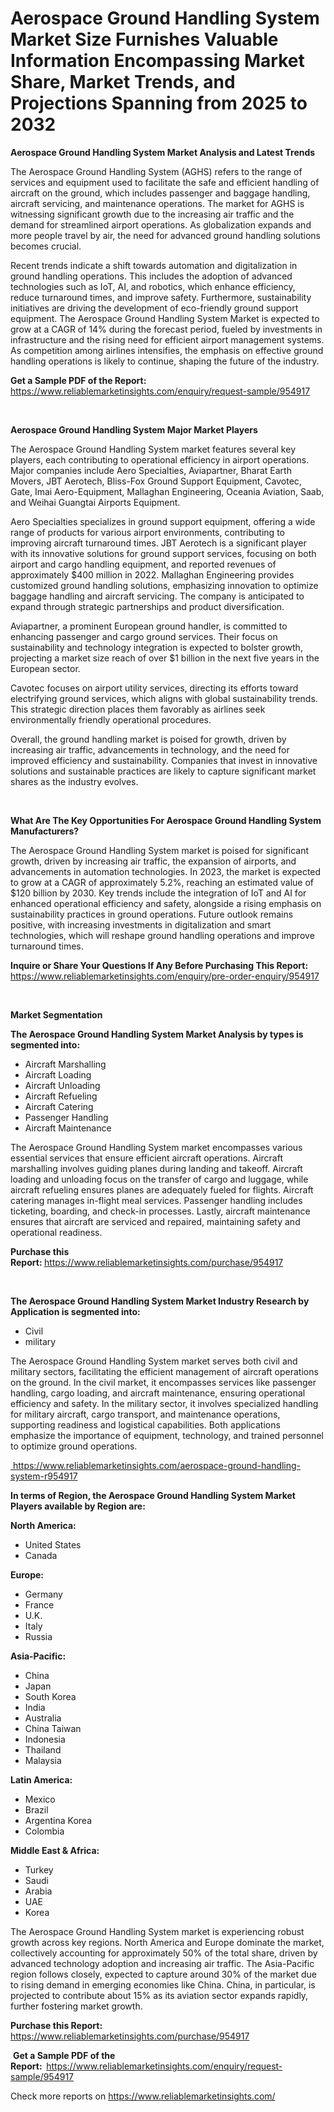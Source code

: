 <p><h1>Aerospace Ground Handling System Market Size Furnishes Valuable Information Encompassing Market Share, Market Trends, and Projections Spanning from 2025 to 2032</h1></p><p><strong>Aerospace Ground Handling System Market Analysis and Latest Trends</strong></p>
<p><p>The Aerospace Ground Handling System (AGHS) refers to the range of services and equipment used to facilitate the safe and efficient handling of aircraft on the ground, which includes passenger and baggage handling, aircraft servicing, and maintenance operations. The market for AGHS is witnessing significant growth due to the increasing air traffic and the demand for streamlined airport operations. As globalization expands and more people travel by air, the need for advanced ground handling solutions becomes crucial.</p><p>Recent trends indicate a shift towards automation and digitalization in ground handling operations. This includes the adoption of advanced technologies such as IoT, AI, and robotics, which enhance efficiency, reduce turnaround times, and improve safety. Furthermore, sustainability initiatives are driving the development of eco-friendly ground support equipment. The Aerospace Ground Handling System Market is expected to grow at a CAGR of 14% during the forecast period, fueled by investments in infrastructure and the rising need for efficient airport management systems. As competition among airlines intensifies, the emphasis on effective ground handling operations is likely to continue, shaping the future of the industry.</p></p>
<p><strong>Get a Sample PDF of the Report:&nbsp;</strong> <a href="https://www.reliablemarketinsights.com/enquiry/request-sample/954917?utm_campaign=2943&utm_medium=2&utm_source=Github&utm_content=ia&utm_term=07032025&utm_id=aerospace-ground-handling-system">https://www.reliablemarketinsights.com/enquiry/request-sample/954917</a></p>
<p>&nbsp;</p>
<p><strong>Aerospace Ground Handling System Major Market Players</strong></p>
<p><p>The Aerospace Ground Handling System market features several key players, each contributing to operational efficiency in airport operations. Major companies include Aero Specialties, Aviapartner, Bharat Earth Movers, JBT Aerotech, Bliss-Fox Ground Support Equipment, Cavotec, Gate, Imai Aero-Equipment, Mallaghan Engineering, Oceania Aviation, Saab, and Weihai Guangtai Airports Equipment.</p><p>Aero Specialties specializes in ground support equipment, offering a wide range of products for various airport environments, contributing to improving aircraft turnaround times. JBT Aerotech is a significant player with its innovative solutions for ground support services, focusing on both airport and cargo handling equipment, and reported revenues of approximately $400 million in 2022. Mallaghan Engineering provides customized ground handling solutions, emphasizing innovation to optimize baggage handling and aircraft servicing. The company is anticipated to expand through strategic partnerships and product diversification.</p><p>Aviapartner, a prominent European ground handler, is committed to enhancing passenger and cargo ground services. Their focus on sustainability and technology integration is expected to bolster growth, projecting a market size reach of over $1 billion in the next five years in the European sector.</p><p>Cavotec focuses on airport utility services, directing its efforts toward electrifying ground services, which aligns with global sustainability trends. This strategic direction places them favorably as airlines seek environmentally friendly operational procedures.</p><p>Overall, the ground handling market is poised for growth, driven by increasing air traffic, advancements in technology, and the need for improved efficiency and sustainability. Companies that invest in innovative solutions and sustainable practices are likely to capture significant market shares as the industry evolves.</p></p>
<p>&nbsp;</p>
<p><strong>What Are The Key Opportunities For Aerospace Ground Handling System Manufacturers?</strong></p>
<p><p>The Aerospace Ground Handling System market is poised for significant growth, driven by increasing air traffic, the expansion of airports, and advancements in automation technologies. In 2023, the market is expected to grow at a CAGR of approximately 5.2%, reaching an estimated value of $120 billion by 2030. Key trends include the integration of IoT and AI for enhanced operational efficiency and safety, alongside a rising emphasis on sustainability practices in ground operations. Future outlook remains positive, with increasing investments in digitalization and smart technologies, which will reshape ground handling operations and improve turnaround times.</p></p>
<p><strong>Inquire or Share Your Questions If Any Before Purchasing This Report:</strong> <a href="https://www.reliablemarketinsights.com/enquiry/pre-order-enquiry/954917?utm_campaign=2943&utm_medium=2&utm_source=Github&utm_content=ia&utm_term=07032025&utm_id=aerospace-ground-handling-system">https://www.reliablemarketinsights.com/enquiry/pre-order-enquiry/954917</a></p>
<p>&nbsp;</p>
<p><strong>Market Segmentation</strong></p>
<p><strong>The Aerospace Ground Handling System Market Analysis by types is segmented into:</strong></p>
<p><ul><li>Aircraft Marshalling</li><li>Aircraft Loading</li><li>Aircraft Unloading</li><li>Aircraft Refueling</li><li>Aircraft Catering</li><li>Passenger Handling</li><li>Aircraft Maintenance</li></ul></p>
<p><p>The Aerospace Ground Handling System market encompasses various essential services that ensure efficient aircraft operations. Aircraft marshalling involves guiding planes during landing and takeoff. Aircraft loading and unloading focus on the transfer of cargo and luggage, while aircraft refueling ensures planes are adequately fueled for flights. Aircraft catering manages in-flight meal services. Passenger handling includes ticketing, boarding, and check-in processes. Lastly, aircraft maintenance ensures that aircraft are serviced and repaired, maintaining safety and operational readiness.</p></p>
<p><strong>Purchase this Report:&nbsp;</strong><a href="https://www.reliablemarketinsights.com/purchase/954917?utm_campaign=2943&utm_medium=2&utm_source=Github&utm_content=ia&utm_term=07032025&utm_id=aerospace-ground-handling-system">https://www.reliablemarketinsights.com/purchase/954917</a></p>
<p>&nbsp;</p>
<p><strong>The Aerospace Ground Handling System Market Industry Research by Application is segmented into:</strong></p>
<p><ul><li>Civil</li><li>military</li></ul></p>
<p><p>The Aerospace Ground Handling System market serves both civil and military sectors, facilitating the efficient management of aircraft operations on the ground. In the civil market, it encompasses services like passenger handling, cargo loading, and aircraft maintenance, ensuring operational efficiency and safety. In the military sector, it involves specialized handling for military aircraft, cargo transport, and maintenance operations, supporting readiness and logistical capabilities. Both applications emphasize the importance of equipment, technology, and trained personnel to optimize ground operations.</p></p>
<p><a href="https://www.reliablemarketinsights.com/aerospace-ground-handling-system-r954917?utm_campaign=2943&utm_medium=2&utm_source=Github&utm_content=ia&utm_term=07032025&utm_id=aerospace-ground-handling-system">&nbsp;https://www.reliablemarketinsights.com/aerospace-ground-handling-system-r954917</a></p>
<p><strong>In terms of Region, the Aerospace Ground Handling System Market Players available by Region are:</strong></p>
<p>
    <p> <strong> North America: </strong>
        <ul>
            <li>United States</li>
            <li>Canada</li>
        </ul>
        </p> 
    <p> <strong> Europe: </strong>
        <ul>
            <li>Germany</li>
            <li>France</li>
            <li>U.K.</li>
            <li>Italy</li>
            <li>Russia</li>
        </ul>
        </p> 
    <p> <strong> Asia-Pacific: </strong>
        <ul>
            <li>China</li>
            <li>Japan</li>
            <li>South Korea</li>
            <li>India</li>
            <li>Australia</li>
            <li>China Taiwan</li>
            <li>Indonesia</li>
            <li>Thailand</li>
            <li>Malaysia</li>
        </ul>
        </p> 
    <p> <strong> Latin America: </strong>
        <ul>
            <li>Mexico</li>
            <li>Brazil</li>
            <li>Argentina Korea</li>
            <li>Colombia</li>
        </ul>
        </p> 
    <p> <strong> Middle East & Africa: </strong>
        <ul>
            <li>Turkey</li>
            <li>Saudi</li>
            <li>Arabia</li>
            <li>UAE</li>
            <li>Korea</li>
        </ul>
    </p>
    </p>
<p><p>The Aerospace Ground Handling System market is experiencing robust growth across key regions. North America and Europe dominate the market, collectively accounting for approximately 50% of the total share, driven by advanced technology adoption and increasing air traffic. The Asia-Pacific region follows closely, expected to capture around 30% of the market due to rising demand in emerging economies like China. China, in particular, is projected to contribute about 15% as its aviation sector expands rapidly, further fostering market growth.</p></p>
<p><strong>Purchase this Report: </strong><a href="https://www.reliablemarketinsights.com/purchase/954917?utm_campaign=2943&utm_medium=2&utm_source=Github&utm_content=ia&utm_term=07032025&utm_id=aerospace-ground-handling-system">https://www.reliablemarketinsights.com/purchase/954917</a></p>
<p>&nbsp;<strong>Get a Sample PDF of the Report:&nbsp;&nbsp;</strong><a href="https://www.reliablemarketinsights.com/enquiry/request-sample/954917?utm_campaign=2943&utm_medium=2&utm_source=Github&utm_content=ia&utm_term=07032025&utm_id=aerospace-ground-handling-system">https://www.reliablemarketinsights.com/enquiry/request-sample/954917</a></p>
<p><strong></strong></p>
<p>Check more reports on <a href="https://www.reliablemarketinsights.com/?utm_campaign=2943&utm_medium=2&utm_source=Github&utm_content=ia&utm_term=07032025&utm_id=aerospace-ground-handling-system">https://www.reliablemarketinsights.com/</a></p>